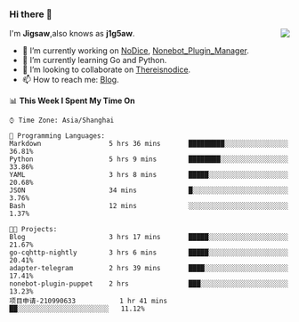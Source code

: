 ### Hi there 👋

<a href="#">
  <img align="right" src="https://github-readme-stats.vercel.app/api?username=j1g5awi&count_private=true&show_icons=true&title_color=80070B&text_color=B3B3B3&bg_color=212121&icon_color=80070B" />
</a>

I'm **Jigsaw**,also knows as **j1g5aw**.

- 🔭 I’m currently working on [NoDice](https://github.com/thereisnodice/nodice2), [Nonebot_Plugin_Manager](https://github.com/Jigsaw111/nonebot_plugin_manager).
- 🌱 I’m currently learning Go and Python.
- 👯 I’m looking to collaborate on [Thereisnodice](https://github.com/thereisnodice).
- 📫 How to reach me: [Blog](https://blog.maddestroyer.xyz/).

<!--START_SECTION:waka-->
📊 **This Week I Spent My Time On** 

```text
⌚︎ Time Zone: Asia/Shanghai

💬 Programming Languages: 
Markdown                 5 hrs 36 mins       █████████░░░░░░░░░░░░░░░░   36.81% 
Python                   5 hrs 9 mins        ████████░░░░░░░░░░░░░░░░░   33.86% 
YAML                     3 hrs 8 mins        █████░░░░░░░░░░░░░░░░░░░░   20.68% 
JSON                     34 mins             █░░░░░░░░░░░░░░░░░░░░░░░░   3.76% 
Bash                     12 mins             ░░░░░░░░░░░░░░░░░░░░░░░░░   1.37%

🐱‍💻 Projects: 
Blog                     3 hrs 17 mins       █████░░░░░░░░░░░░░░░░░░░░   21.67% 
go-cqhttp-nightly        3 hrs 6 mins        █████░░░░░░░░░░░░░░░░░░░░   20.41% 
adapter-telegram         2 hrs 39 mins       ████░░░░░░░░░░░░░░░░░░░░░   17.41% 
nonebot-plugin-puppet    2 hrs               ███░░░░░░░░░░░░░░░░░░░░░░   13.23% 
项目申请-210990633           1 hr 41 mins        ██░░░░░░░░░░░░░░░░░░░░░░░   11.12%

```


<!--END_SECTION:waka-->
